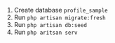 1. Create database `profile_sample`  
2. Run ```php artisan migrate:fresh```  
3. Run ```php artisan db:seed```  
4. Run ```php aritsan serv```
